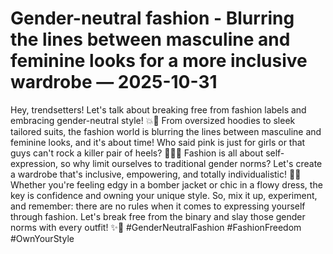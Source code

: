 # Gender-neutral fashion - Blurring the lines between masculine and feminine looks for a more inclusive wardrobe — 2025-10-31

Hey, trendsetters! Let's talk about breaking free from fashion labels and embracing gender-neutral style! 💥🌈 From oversized hoodies to sleek tailored suits, the fashion world is blurring the lines between masculine and feminine looks, and it's about time! Who said pink is just for girls or that guys can't rock a killer pair of heels? 🚫🙅‍♂️ Fashion is all about self-expression, so why limit ourselves to traditional gender norms? Let's create a wardrobe that's inclusive, empowering, and totally individualistic! 🌟💃 Whether you're feeling edgy in a bomber jacket or chic in a flowy dress, the key is confidence and owning your unique style. So, mix it up, experiment, and remember: there are no rules when it comes to expressing yourself through fashion. Let's break free from the binary and slay those gender norms with every outfit! ✨👊 #GenderNeutralFashion #FashionFreedom #OwnYourStyle